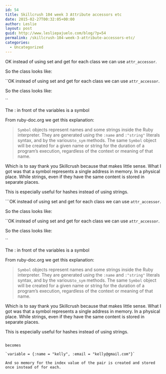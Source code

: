 ```yaml
---
id: 54
title: Skillcrush 104 week 3 Attribute accessors etc
date: 2015-02-27T00:32:05+00:00
author: Leslie
layout: post
guid: http://www.lesliepajuelo.com/blog/?p=54
permalink: /skillcrush-104-week-3-attribute-accessors-etc/
categories:
  - Uncategorized
---
```

OK instead of using set and get for each class we can use `attr_accessor`.

So the class looks like:
  
``OK instead of using set and get for each class we can use `attr_accessor`.

So the class looks like:
  
`` 

The : in front of the variables is a symbol
  
From ruby-doc.org we get this explanation:

> `Symbol` objects represent names and some strings inside the Ruby interpreter. They are generated using the `:name` and `:"string"` literals syntax, and by the various`to_sym` methods. The same `Symbol` object will be created for a given name or string for the duration of a program&#8217;s execution, regardless of the context or meaning of that name.

Which is to say thank you Skillcrush because that makes little sense. What I got was that a symbol represents a single address in memory. In a physical place. While strings, even if they have the same content is stored in separate places.

This is especially useful for hashes instead of using strings.

```OK instead of using set and get for each class we can use `attr_accessor`.

So the class looks like:
  
``OK instead of using set and get for each class we can use `attr_accessor`.

So the class looks like:
  
`` 

The : in front of the variables is a symbol
  
From ruby-doc.org we get this explanation:

> `Symbol` objects represent names and some strings inside the Ruby interpreter. They are generated using the `:name` and `:"string"` literals syntax, and by the various`to_sym` methods. The same `Symbol` object will be created for a given name or string for the duration of a program&#8217;s execution, regardless of the context or meaning of that name.

Which is to say thank you Skillcrush because that makes little sense. What I got was that a symbol represents a single address in memory. In a physical place. While strings, even if they have the same content is stored in separate places.

This is especially useful for hashes instead of using strings.

``` 
  
becomes

`variable = {:name = "kelly", :email = "kelly@gmail.com"}`

And so memory for the index value of the pair is created and stored once instead of for each.